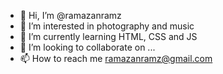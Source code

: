 - 👋 Hi, I’m @ramazanramz
- 👀 I’m interested in photography and music
- 🌱 I’m currently learning HTML, CSS and JS
- 💞️ I’m looking to collaborate on ...
- 📫 How to reach me ramazanramz@gmail.com

<!---
ramazanramz/ramazanramz is a ✨ special ✨ repository because its `README.md` (this file) appears on your GitHub profile.
You can click the Preview link to take a look at your changes.
--->
